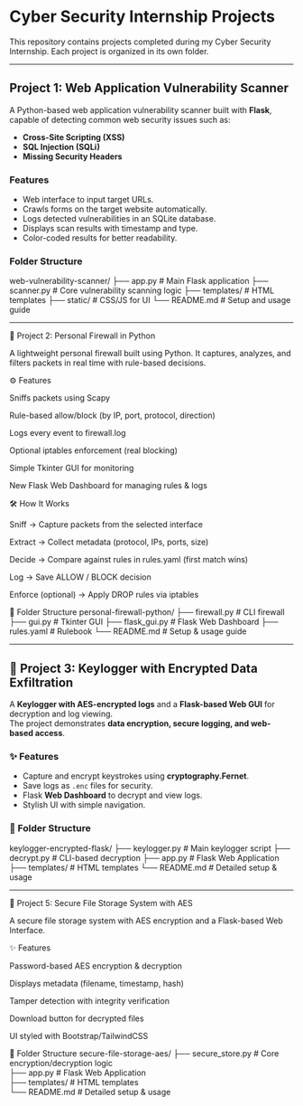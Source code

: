 # Cyber Security Internship Projects

This repository contains projects completed during my Cyber Security Internship. Each project is organized in its own folder.

---

## Project 1: Web Application Vulnerability Scanner

A Python-based web application vulnerability scanner built with **Flask**, capable of detecting common web security issues such as:

- **Cross-Site Scripting (XSS)**
- **SQL Injection (SQLi)**
- **Missing Security Headers**

### Features

- Web interface to input target URLs.
- Crawls forms on the target website automatically.
- Logs detected vulnerabilities in an SQLite database.
- Displays scan results with timestamp and type.
- Color-coded results for better readability.

### Folder Structure

web-vulnerability-scanner/
├── app.py # Main Flask application
├── scanner.py # Core vulnerability scanning logic
├── templates/ # HTML templates
├── static/ # CSS/JS for UI
└── README.md # Setup and usage guide

---

📌 Project 2: Personal Firewall in Python

A lightweight personal firewall built using Python.
It captures, analyzes, and filters packets in real time with rule-based decisions.

⚙️ Features

Sniffs packets using Scapy

Rule-based allow/block (by IP, port, protocol, direction)

Logs every event to firewall.log

Optional iptables enforcement (real blocking)

Simple Tkinter GUI for monitoring

New Flask Web Dashboard for managing rules & logs

🛠️ How It Works

Sniff → Capture packets from the selected interface

Extract → Collect metadata (protocol, IPs, ports, size)

Decide → Compare against rules in rules.yaml (first match wins)

Log → Save ALLOW / BLOCK decision

Enforce (optional) → Apply DROP rules via iptables

📂 Folder Structure
personal-firewall-python/
├── firewall.py     # CLI firewall
├── gui.py          # Tkinter GUI
├── flask_gui.py    # Flask Web Dashboard
├── rules.yaml      # Rulebook
└── README.md       # Setup & usage guide

---


## 📌 Project 3: Keylogger with Encrypted Data Exfiltration  

A **Keylogger with AES-encrypted logs** and a **Flask-based Web GUI** for decryption and log viewing.  
The project demonstrates **data encryption, secure logging, and web-based access**.  

### ✨ Features
- Capture and encrypt keystrokes using **cryptography.Fernet**.  
- Save logs as `.enc` files for security.  
- Flask **Web Dashboard** to decrypt and view logs.  
- Stylish UI with simple navigation.  

### 📂 Folder Structure
keylogger-encrypted-flask/
├── keylogger.py # Main keylogger script
├── decrypt.py # CLI-based decryption
├── app.py # Flask Web Application
├── templates/ # HTML templates
└── README.md # Detailed setup & usage

---


📌 Project 5: Secure File Storage System with AES

A secure file storage system with AES encryption and a Flask-based Web Interface.

✨ Features

Password-based AES encryption & decryption

Displays metadata (filename, timestamp, hash)

Tamper detection with integrity verification

Download button for decrypted files

UI styled with Bootstrap/TailwindCSS

📂 Folder Structure
secure-file-storage-aes/
├── secure_store.py   # Core encryption/decryption logic  
├── app.py            # Flask Web Application  
├── templates/        # HTML templates  
└── README.md         # Detailed setup & usage 
